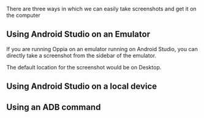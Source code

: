 There are three ways in which we can easily take screenshots and get it on the computer

## Using Android Studio on an Emulator
If you are running Oppia on an emulator running on Android Studio, you can directly take a screenshot from the sidebar of the emulator.

The default location for the screenshot would be on Desktop.

## Using Android Studio on a local device

## Using an ADB command